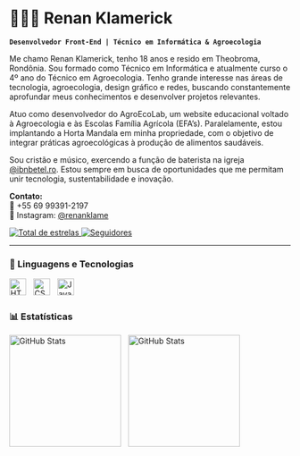 # 👨🏻‍💻 Renan Klamerick

**`Desenvolvedor Front-End | Técnico em Informática & Agroecologia`**

Me chamo Renan Klamerick, tenho 18 anos e resido em Theobroma, Rondônia. Sou formado como Técnico em Informática e atualmente curso o 4º ano do Técnico em Agroecologia. Tenho grande interesse nas áreas de tecnologia, agroecologia, design gráfico e redes, buscando constantemente aprofundar meus conhecimentos e desenvolver projetos relevantes.

Atuo como desenvolvedor do AgroEcoLab, um website educacional voltado à Agroecologia e às Escolas Família Agrícola (EFA’s). Paralelamente, estou implantando a Horta Mandala em minha propriedade, com o objetivo de integrar práticas agroecológicas à produção de alimentos saudáveis.

Sou cristão e músico, exercendo a função de baterista na igreja [@ibnbetel.ro](https://www.instagram.com/ibnbetel.ro/). Estou sempre em busca de oportunidades que me permitam unir tecnologia, sustentabilidade e inovação.

**Contato:**  
📱 +55 69 99391-2197  
📸 Instagram: [@renanklame](https://www.instagram.com/renanklame/)

<p align="left">
    <a href="https://github.com/klamerick?tab=repositories&sort=stargazers">
        <img 
            alt="Total de estrelas" 
            title="Total de estrelas GitHub" 
            src="https://custom-icon-badges.demolab.com/github/stars/klamerick?color=55960c&style=for-the-badge&labelColor=488207&logo=star&label=estrelas"
        />
    </a>
    <a href="https://github.com/klamerick?tab=followers">
        <img 
            alt="Seguidores" 
            title="Me siga no GitHub" 
            src="https://custom-icon-badges.demolab.com/github/followers/klamerick?color=236ad3&labelColor=1155ba&style=for-the-badge&logo=github&label=Seguidores&logoColor=white"
        />
    </a>
</p>

---

### 🤖 Linguagens e Tecnologias

<img 
    align="left" 
    alt="HTML"
    title="HTML" 
    width="30px" 
    style="padding-right: 10px;" 
    src="https://cdn.jsdelivr.net/gh/devicons/devicon@latest/icons/html5/html5-original.svg" 
/>
<img 
    align="left" 
    alt="CSS" 
    title="CSS"
    width="30px" 
    style="padding-right: 10px;" 
    src="https://cdn.jsdelivr.net/gh/devicons/devicon@latest/icons/css3/css3-original.svg" 
/>
<img 
    align="left" 
    alt="JavaScript" 
    title="JavaScript"
    width="30px" 
    style="padding-right: 10px;" 
    src="https://cdn.jsdelivr.net/gh/devicons/devicon@latest/icons/javascript/javascript-original.svg" 
/>

<br/>
<br/>

### 📊 Estatísticas

<p>
  <img 
    align="left" 
    alt="GitHub Stats" 
    height="200" 
    style="padding-right: 10px;" 
    src="https://github-readme-stats.vercel.app/api?username=klamerick&show_icons=true&theme=tokyonight&include_all_commits=true&locale=pt-br" 
  />

<img 
      align="left" 
      alt="GitHub Stats" 
      height="200" 
      src="https://github-readme-stats.vercel.app/api/top-langs/?username=klamerick&theme=tokyonight&layout=compact&custom_title=Tecnologias&langs_count=3" 
  />

</p>
